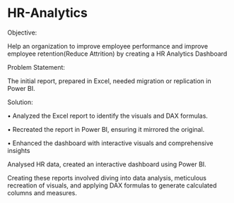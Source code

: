 # HR-Analytics

Objective:

Help an organization to improve employee performance and improve employee retention(Reduce Attrition) by creating a HR Analytics Dashboard

Problem Statement:

The initial report, prepared in Excel, needed migration or replication in Power BI.

Solution:

• Analyzed the Excel report to identify the visuals and DAX formulas.

• Recreated the report in Power BI, ensuring it mirrored the original.

• Enhanced the dashboard with interactive visuals and comprehensive insights

Analysed HR data, created an interactive dashboard using Power BI.

Creating these reports involved diving into data analysis, meticulous recreation of visuals, and applying DAX formulas to generate calculated columns and measures.
